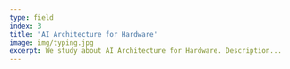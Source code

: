 ```yaml
---
type: field
index: 3
title: 'AI Architecture for Hardware'
image: img/typing.jpg
excerpt: We study about AI Architecture for Hardware. Description...
---
```

